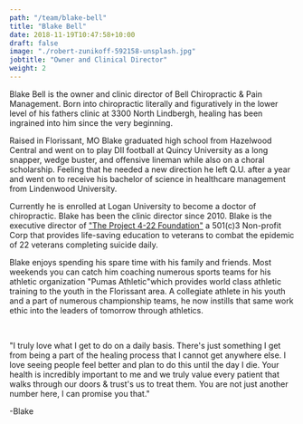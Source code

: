 ```yaml
---
path: "/team/blake-bell"
title: "Blake Bell"
date: 2018-11-19T10:47:58+10:00
draft: false
image: "./robert-zunikoff-592158-unsplash.jpg"
jobtitle: "Owner and Clinical Director"
weight: 2
---
```


Blake Bell is the owner and clinic director of Bell Chiropractic &
Pain Management. Born into chiropractic literally and figuratively
in the lower level of his fathers clinic at 3300 North Lindbergh,
healing has been ingrained into him since the very beginning.

Raised in Florissant, MO Blake graduated high school from
Hazelwood Central and went on to play DII football at Quincy University as a long snapper, wedge buster, and offensive lineman while also on a choral scholarship. Feeling that he needed a new direction he left Q.U. after a year and went on to receive his bachelor of science in healthcare management from Lindenwood University.

Currently he is enrolled at Logan University to become a doctor of
chiropractic. Blake has been the clinic director since 2010.
Blake is the executive director of <a href="http://project422.org">"The Project 4-22 Foundation"</a>
a 501(c)3 Non-profit Corp that provides life-saving education to
veterans to combat the epidemic of 22 veterans completing
suicide daily.

Blake enjoys spending his spare time with his family and friends. Most weekends you can catch him coaching numerous sports teams for his athletic organization "Pumas Athletic"which provides world class athletic training to the youth in the Florissant area. A collegiate athlete in his youth and a part of numerous championship teams, he now instills that same work ethic into the leaders of tomorrow through athletics.

​

"I truly love what I get to do on a daily basis. There's just something I get from being a part of the healing process that I cannot get anywhere else. I love seeing people feel better and plan to do this until the day I die. Your health is incredibly important to me and we truly value every patient that walks through our doors & trust's us to treat them. You are not just another number here, I can promise you that."

-Blake

